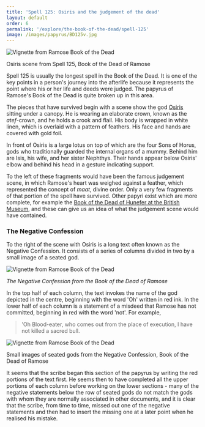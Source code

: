 ```yaml
---
title: 'Spell 125: Osiris and the judgement of the dead'
layout: default
order: 6
permalink: '/explore/the-book-of-the-dead/spell-125'
image: /images/papyrus/BD125v.jpg
---
```


![Vignette from Ramose Book of the Dead]({{site.baseurl}}/images/papyrus/BD125v.jpg)

Osiris scene from Spell 125, Book of the Dead of Ramose

Spell 125 is usually the longest spell in the Book of the Dead. It is one of the key points in a person's journey into the afterlife because it represents the point where his or her life and deeds were judged. The papyrus of Ramose's Book of the Dead is quite broken up in this area.

The pieces that have survived begin with a scene show the god [Osiris](https://en.wikipedia.org/wiki/Osiris) sitting under a canopy. He is wearing an elaborate crown, known as the _atef_-crown, and he holds a crook and flail. His body is wrapped in white linen, which is overlaid with a pattern of feathers. His face and hands are covered with gold foil.

In front of Osiris is a large lotus on top of which are the four Sons of Horus, gods who traditionally guarded the internal organs of a mummy. Behind him are Isis, his wife, and her sister Nephthys. Their hands appear below Osiris' elbow and behind his head in a gesture indicating support.

To the left of these fragments would have been the famous judgement scene, in which Ramose's heart was weighed against a feather, which represented the concept of _maat_, divine order. Only a very few fragments of that portion of the spell have survived. Other papyri exist which are more complete, for example the [Book of the Dead of Hunefer at the British Museum](https://www.britishmuseum.org/collection/object/Y_EA9901-8), and these can give us an idea of what the judgement scene would have contained.

### The Negative Confession

To the right of the scene with Osiris is a long text often known as the Negative Confession. It consists of a series of columns divided in two by a small image of a seated god.

![Vignette from Ramose Book of the Dead]({{site.baseurl}}/images/papyrus/BD125nc.jpg)

_The Negative Confession from the Book of the Dead of Ramose_

In the top half of each column, the text invokes the name of the god depicted in the centre, beginning with the word 'Oh' written in red ink. In the lower half of each column is a statement of a misdeed that Ramose has not committed, beginning in red with the word 'not'. For example,

>'Oh Blood-eater, who comes out from the place of execution, I have not killed a sacred bull.

![Vignette from Ramose Book of the Dead]({{site.baseurl}}/images/papyrus/BD125gods.jpg)

Small images of seated gods from the Negative Confession, Book of the Dead of Ramose

It seems that the scribe began this section of the papyrus by writing the red portions of the text first. He seems then to have completed all the upper portions of each column before working on the lower sections - many of the negative statements below the row of seated gods do not match the gods with whom they are normally associated in other documents, and it is clear that the scribe, from time to time, missed out one of the negative statements and then had to insert the missing one at a later point when he realised his mistake.
